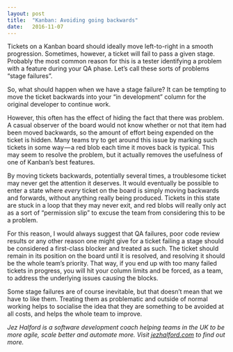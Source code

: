 ```yaml
---
layout:	post
title:	"Kanban: Avoiding going backwards"
date:	2016-11-07
---
```


  Tickets on a Kanban board should ideally move left-to-right in a smooth progression. Sometimes, however, a ticket will fail to pass a given stage. Probably the most common reason for this is a tester identifying a problem with a feature during your QA phase. Let’s call these sorts of problems “stage failures”.

So, what should happen when we have a stage failure? It can be tempting to move the ticket backwards into your “in development” column for the original developer to continue work.

However, this often has the effect of hiding the fact that there was problem. A casual observer of the board would not know whether or not that item had been moved backwards, so the amount of effort being expended on the ticket is hidden. Many teams try to get around this issue by marking such tickets in some way — a red blob each time it moves back is typical. This may seem to resolve the problem, but it actually removes the usefulness of one of Kanban’s best features.

By moving tickets backwards, potentially several times, a troublesome ticket may never get the attention it deserves. It would eventually be possible to enter a state where *every* ticket on the board is simply moving backwards and forwards, without anything really being produced. Tickets in this state are stuck in a loop that they may never exit, and red blobs will really only act as a sort of “permission slip” to excuse the team from considering this to be a problem.

For this reason, I would always suggest that QA failures, poor code review results or any other reason one might give for a ticket failing a stage should be considered a first-class blocker and treated as such. The ticket should remain in its position on the board until it is resolved, and resolving it should be the whole team’s priority. That way, if you end up with too many failed tickets in progress, you will hit your column limits and be forced, as a team, to address the underlying issues causing the blocks.

Some stage failures are of course inevitable, but that doesn’t mean that we have to like them. Treating them as problematic and outside of normal working helps to socialise the idea that they are something to be avoided at all costs, and helps the whole team to improve.

*Jez Halford is a software development coach helping teams in the UK to be more agile, scale better and automate more. Visit *[*jezhalford.com*](https://jezhalford.com)* to find out more.*

  